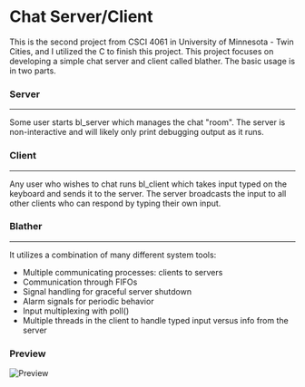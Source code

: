 # Chat Server/Client

This is the second project from CSCI 4061 in University of Minnesota - Twin Cities, and I utilized the C to finish this project. This project focuses on developing a simple chat server and client called blather. The basic usage is in two parts.

### Server
---
Some user starts bl_server which manages the chat "room". The server is non-interactive and will likely only print debugging output as it runs.

### Client
---
Any user who wishes to chat runs bl_client which takes input typed on the keyboard and sends it to the server. The server broadcasts the input to all other clients who can respond by typing their own input.

### Blather
---
It utilizes a combination of many different system tools:
* Multiple communicating processes: clients to servers
* Communication through FIFOs
* Signal handling for graceful server shutdown
* Alarm signals for periodic behavior
* Input multiplexing with poll()
* Multiple threads in the client to handle typed input versus info from the server

### Preview
![Preview](https://user-images.githubusercontent.com/77591817/136682718-e1a611f7-ee7d-4728-8f7e-80a37bb55af7.png)
